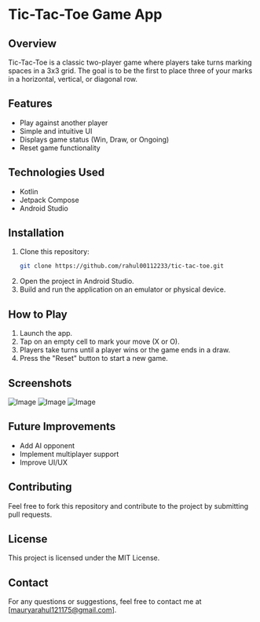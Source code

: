 # Tic-Tac-Toe Game App

## Overview
Tic-Tac-Toe is a classic two-player game where players take turns marking spaces in a 3x3 grid. The goal is to be the first to place three of your marks in a horizontal, vertical, or diagonal row.

## Features
- Play against another player
- Simple and intuitive UI
- Displays game status (Win, Draw, or Ongoing)
- Reset game functionality

## Technologies Used
- Kotlin
- Jetpack Compose
- Android Studio

## Installation
1. Clone this repository:
   ```bash
   git clone https://github.com/rahul00112233/tic-tac-toe.git
   ```
2. Open the project in Android Studio.
3. Build and run the application on an emulator or physical device.

## How to Play
1. Launch the app.
2. Tap on an empty cell to mark your move (X or O).
3. Players take turns until a player wins or the game ends in a draw.
4. Press the "Reset" button to start a new game.

## Screenshots
![Image](https://github.com/user-attachments/assets/1252eb36-1609-454a-a49e-fbcba8c6eca2)
![Image](https://github.com/user-attachments/assets/2558b5f9-b8e5-40b4-b5a7-7eca4cc4b85c)
![Image](https://github.com/user-attachments/assets/bba355d5-c028-42c2-89c5-75f3f7dade48)

## Future Improvements
- Add AI opponent
- Implement multiplayer support
- Improve UI/UX

## Contributing
Feel free to fork this repository and contribute to the project by submitting pull requests.

## License
This project is licensed under the MIT License.

## Contact
For any questions or suggestions, feel free to contact me at [mauryarahul121175@gmail.com].

